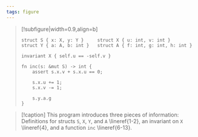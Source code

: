 ```yaml
---
tags: figure
---
```


> [!subfigure|width=0.9,align=b]
> ```{.mist .ignoreErrors}
> struct S { x: X, y: Y }     struct X { u: int, v: int }
> struct Y { a: A, b: int }   struct A { f: int, g: int, h: int }
>
> invariant X { self.u == -self.v }
>
> fn inc(s: &mut S) -> int {
>     assert s.x.v + s.x.u == 0;
>     
>     s.x.u += 1;
>     s.x.v -= 1;
>
>     s.y.a.g
> }
> ```

> [!caption]
> This program introduces three pieces of information: Definitions for structs `S`, `X`, `Y`, and `A` \lineref{1-2}, an invariant on `X` \lineref{4}, and a function `inc` \lineref{6-13}.
